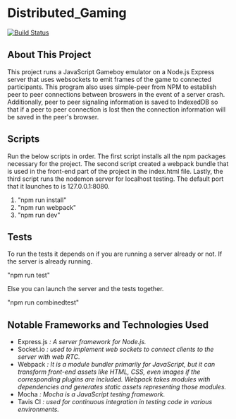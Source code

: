# Distributed_Gaming

[![Build Status](https://travis-ci.com/elymberopoulos/Distributed_Gaming.svg?branch=master)](https://travis-ci.com/elymberopoulos/Distributed_Gaming)

## About This Project

This project runs a JavaScript Gameboy emulator on a Node.js Express server that uses websockets to emit frames of the game to connected participants. This program also uses simple-peer from NPM to establish peer to peer connections between broswers in the event of a server crash. Additionally, peer to peer signaling information is saved to IndexedDB so that if a peer to peer connection is lost then the connection information will be saved in the peer's browser.

## Scripts

Run the below scripts in order. The first script installs all the npm packages necessary for the project. The second script created a webpack bundle that is used in the front-end part of the project in the index.html file. Lastly, the third script runs the nodemon server for localhost testing. The default port that it launches to is 127.0.0.1:8080.

1. "npm run install"
2. "npm run webpack"
3. "npm run dev"

## Tests

To run the tests it depends on if you are running a server already or not. If the server is already running.

"npm run test"

Else you can launch the server and the tests together.

"npm run combinedtest"

## Notable Frameworks and Technologies Used

* Express.js *: A server framework for Node.js.*
* Socket.io *: used to implement web sockets to connect clients to the server with web RTC.*
* Webpack *: It is a module bundler primarily for JavaScript, but it can transform front-end assets like HTML, CSS, even images if the corresponding plugins are included. Webpack takes modules with dependencies and generates static assets representing those modules.*
* Mocha *: Mocha is a JavaScript testing framework.*
* Tavis CI *: used for continuous integration in testing code in various environments.*
